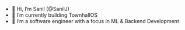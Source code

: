 - 👋 Hi, I’m Sanil (@SanilJ)
- 👀 I’m currently building TownhallOS
- 🌱 I’m a software engineer with a focus in ML & Backend Development
<!---
SanilJ/SanilJ is a ✨ special ✨ repository because its `README.md` (this file) appears on your GitHub profile.
You can click the Preview link to take a look at your changes.
--->
